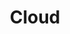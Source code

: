 ---
title: Cloud
description: Learn how to deploy Pachyderm on your favorite cloud provider.
author:
tags: ["2.3.x", "cloud", "deployment"]
categories:
series:
date:
weight: 3
---